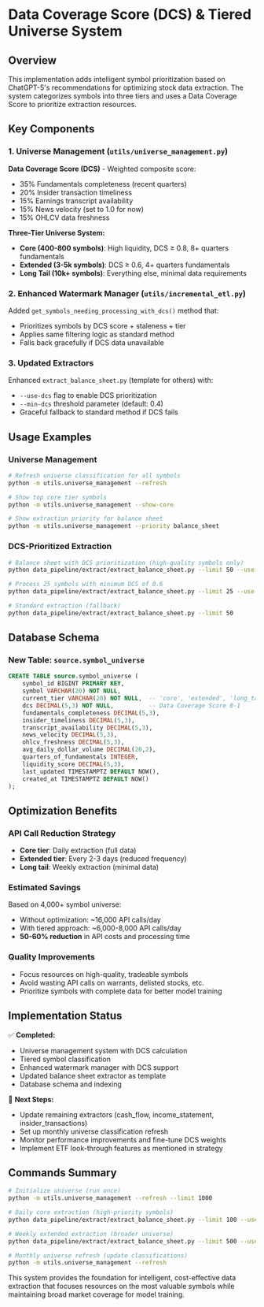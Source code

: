 # Data Coverage Score (DCS) & Tiered Universe System

## Overview

This implementation adds intelligent symbol prioritization based on ChatGPT-5's recommendations for optimizing stock data extraction. The system categorizes symbols into three tiers and uses a Data Coverage Score to prioritize extraction resources.

## Key Components

### 1. Universe Management (`utils/universe_management.py`)

**Data Coverage Score (DCS)** - Weighted composite score:
- 35% Fundamentals completeness (recent quarters)
- 20% Insider transaction timeliness 
- 15% Earnings transcript availability
- 15% News velocity (set to 1.0 for now)
- 15% OHLCV data freshness

**Three-Tier Universe System:**
- **Core (400-800 symbols)**: High liquidity, DCS ≥ 0.8, 8+ quarters fundamentals
- **Extended (3-5k symbols)**: DCS ≥ 0.6, 4+ quarters fundamentals  
- **Long Tail (10k+ symbols)**: Everything else, minimal data requirements

### 2. Enhanced Watermark Manager (`utils/incremental_etl.py`)

Added `get_symbols_needing_processing_with_dcs()` method that:
- Prioritizes symbols by DCS score + staleness + tier
- Applies same filtering logic as standard method
- Falls back gracefully if DCS data unavailable

### 3. Updated Extractors

Enhanced `extract_balance_sheet.py` (template for others) with:
- `--use-dcs` flag to enable DCS prioritization
- `--min-dcs` threshold parameter (default: 0.4)
- Graceful fallback to standard method if DCS fails

## Usage Examples

### Universe Management

```bash
# Refresh universe classification for all symbols
python -m utils.universe_management --refresh

# Show top core tier symbols
python -m utils.universe_management --show-core

# Show extraction priority for balance sheet
python -m utils.universe_management --priority balance_sheet
```

### DCS-Prioritized Extraction

```bash
# Balance sheet with DCS prioritization (high-quality symbols only)
python data_pipeline/extract/extract_balance_sheet.py --limit 50 --use-dcs --min-dcs 0.8

# Process 25 symbols with minimum DCS of 0.6
python data_pipeline/extract/extract_balance_sheet.py --limit 25 --use-dcs --min-dcs 0.6

# Standard extraction (fallback)
python data_pipeline/extract/extract_balance_sheet.py --limit 50
```

## Database Schema

### New Table: `source.symbol_universe`
```sql
CREATE TABLE source.symbol_universe (
    symbol_id BIGINT PRIMARY KEY,
    symbol VARCHAR(20) NOT NULL,
    current_tier VARCHAR(20) NOT NULL,  -- 'core', 'extended', 'long_tail'
    dcs DECIMAL(5,3) NOT NULL,          -- Data Coverage Score 0-1
    fundamentals_completeness DECIMAL(5,3),
    insider_timeliness DECIMAL(5,3), 
    transcript_availability DECIMAL(5,3),
    news_velocity DECIMAL(5,3),
    ohlcv_freshness DECIMAL(5,3),
    avg_daily_dollar_volume DECIMAL(20,2),
    quarters_of_fundamentals INTEGER,
    liquidity_score DECIMAL(5,3),
    last_updated TIMESTAMPTZ DEFAULT NOW(),
    created_at TIMESTAMPTZ DEFAULT NOW()
);
```

## Optimization Benefits

### API Call Reduction Strategy
- **Core tier**: Daily extraction (full data)
- **Extended tier**: Every 2-3 days (reduced frequency)
- **Long tail**: Weekly extraction (minimal data)

### Estimated Savings
Based on 4,000+ symbol universe:
- Without optimization: ~16,000 API calls/day
- With tiered approach: ~6,000-8,000 API calls/day
- **50-60% reduction** in API costs and processing time

### Quality Improvements
- Focus resources on high-quality, tradeable symbols
- Avoid wasting API calls on warrants, delisted stocks, etc.
- Prioritize symbols with complete data for better model training

## Implementation Status

✅ **Completed:**
- Universe management system with DCS calculation
- Tiered symbol classification
- Enhanced watermark manager with DCS support
- Updated balance sheet extractor as template
- Database schema and indexing

🔄 **Next Steps:**
- Update remaining extractors (cash_flow, income_statement, insider_transactions)
- Set up monthly universe classification refresh
- Monitor performance improvements and fine-tune DCS weights
- Implement ETF look-through features as mentioned in strategy

## Commands Summary

```bash
# Initialize universe (run once)
python -m utils.universe_management --refresh --limit 1000

# Daily core extraction (high-priority symbols)
python data_pipeline/extract/extract_balance_sheet.py --limit 100 --use-dcs --min-dcs 0.8

# Weekly extended extraction (broader universe)  
python data_pipeline/extract/extract_balance_sheet.py --limit 500 --use-dcs --min-dcs 0.6

# Monthly universe refresh (update classifications)
python -m utils.universe_management --refresh
```

This system provides the foundation for intelligent, cost-effective data extraction that focuses resources on the most valuable symbols while maintaining broad market coverage for model training.

